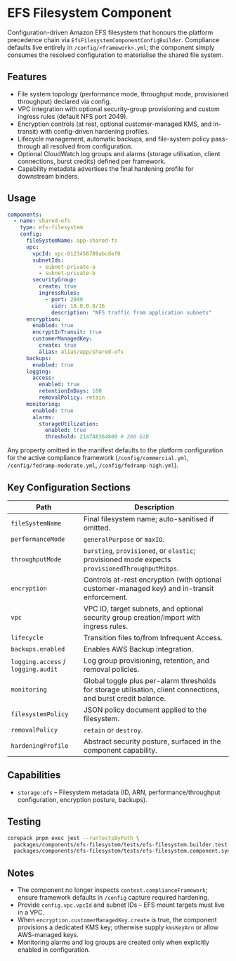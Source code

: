 # EFS Filesystem Component

Configuration-driven Amazon EFS filesystem that honours the platform precedence chain via
`EfsFilesystemComponentConfigBuilder`. Compliance defaults live entirely in `/config/<framework>.yml`; the
component simply consumes the resolved configuration to materialise the shared file system.

## Features

- File system topology (performance mode, throughput mode, provisioned throughput) declared via config.
- VPC integration with optional security-group provisioning and custom ingress rules (default NFS port 2049).
- Encryption controls (at rest, optional customer-managed KMS, and in-transit) with config-driven hardening profiles.
- Lifecycle management, automatic backups, and file-system policy pass-through all resolved from configuration.
- Optional CloudWatch log groups and alarms (storage utilisation, client connections, burst credits) defined per framework.
- Capability metadata advertises the final hardening profile for downstream binders.

## Usage

```yaml
components:
  - name: shared-efs
    type: efs-filesystem
    config:
      fileSystemName: app-shared-fs
      vpc:
        vpcId: vpc-0123456789abcdef0
        subnetIds:
          - subnet-private-a
          - subnet-private-b
        securityGroup:
          create: true
          ingressRules:
            - port: 2049
              cidr: 10.0.0.0/16
              description: "NFS traffic from application subnets"
      encryption:
        enabled: true
        encryptInTransit: true
        customerManagedKey:
          create: true
          alias: alias/app/shared-efs
      backups:
        enabled: true
      logging:
        access:
          enabled: true
          retentionInDays: 180
          removalPolicy: retain
      monitoring:
        enabled: true
        alarms:
          storageUtilization:
            enabled: true
            threshold: 214748364800 # 200 GiB
```

Any property omitted in the manifest defaults to the platform configuration for the active compliance
framework (`/config/commercial.yml`, `/config/fedramp-moderate.yml`, `/config/fedramp-high.yml`).

## Key Configuration Sections

| Path | Description |
|------|-------------|
| `fileSystemName` | Final filesystem name; auto-sanitised if omitted. |
| `performanceMode` | `generalPurpose` or `maxIO`. |
| `throughputMode` | `bursting`, `provisioned`, or `elastic`; provisioned mode expects `provisionedThroughputMibps`. |
| `encryption` | Controls at-rest encryption (with optional customer-managed key) and in-transit enforcement. |
| `vpc` | VPC ID, target subnets, and optional security group creation/import with ingress rules. |
| `lifecycle` | Transition files to/from Infrequent Access. |
| `backups.enabled` | Enables AWS Backup integration. |
| `logging.access` / `logging.audit` | Log group provisioning, retention, and removal policies. |
| `monitoring` | Global toggle plus per-alarm thresholds for storage utilisation, client connections, and burst credit balance. |
| `filesystemPolicy` | JSON policy document applied to the filesystem. |
| `removalPolicy` | `retain` or `destroy`. |
| `hardeningProfile` | Abstract security posture, surfaced in the component capability. |

## Capabilities

- `storage:efs` – Filesystem metadata (ID, ARN, performance/throughput configuration, encryption posture, backups).

## Testing

```bash
corepack pnpm exec jest --runTestsByPath \
  packages/components/efs-filesystem/tests/efs-filesystem.builder.test.ts \
  packages/components/efs-filesystem/tests/efs-filesystem.component.synthesis.test.ts
```

## Notes

- The component no longer inspects `context.complianceFramework`; ensure framework defaults in `/config` capture required hardening.
- Provide `config.vpc.vpcId` and subnet IDs – EFS mount targets must live in a VPC.
- When `encryption.customerManagedKey.create` is true, the component provisions a dedicated KMS key; otherwise supply `kmsKeyArn` or allow AWS-managed keys.
- Monitoring alarms and log groups are created only when explicitly enabled in configuration.
